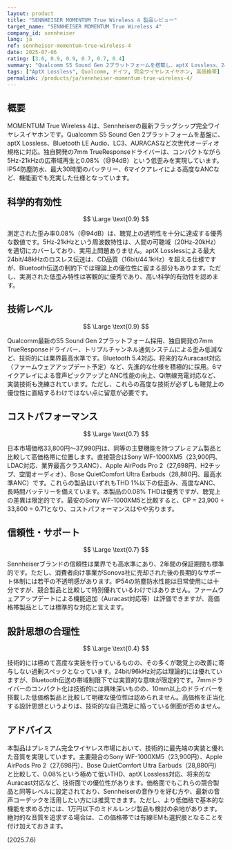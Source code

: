 ```yaml
---
layout: product
title: "SENNHEISER MOMENTUM True Wireless 4 製品レビュー"
target_name: "SENNHEISER MOMENTUM True Wireless 4"
company_id: sennheiser
lang: ja
ref: sennheiser-momentum-true-wireless-4
date: 2025-07-06
rating: [3.6, 0.9, 0.9, 0.7, 0.7, 0.4]
summary: "Qualcomm S5 Sound Gen 2プラットフォームを搭載し、aptX Lossless、24bit/96kHz対応など技術的には最先端を行く完全ワイヤレスイヤホン。7mm TrueResponseドライバーによる低歪み（0.08%@94dB）と5Hz-21kHzの広帯域再生を実現。プレミアム完全ワイヤレス市場において、Sony、Apple、Boseなどの競合製品と同価格帯で勝負する、技術的に洗練された製品です。"
tags: ["AptX Lossless", Qualcomm, ドイツ, 完全ワイヤレスイヤホン, 高価格帯]
permalink: /products/ja/sennheiser-momentum-true-wireless-4/
---
```


## 概要

MOMENTUM True Wireless 4は、Sennheiserの最新フラッグシップ完全ワイヤレスイヤホンです。Qualcomm S5 Sound Gen 2プラットフォームを基盤に、aptX Lossless、Bluetooth LE Audio、LC3、AURACASなど次世代オーディオ規格に対応。独自開発の7mm TrueResponseドライバーは、コンパクトながら5Hz-21kHzの広帯域再生と0.08%（@94dB）という低歪みを実現しています。IP54防塵防水、最大30時間のバッテリー、6マイクアレイによる高度なANCなど、機能面でも充実した仕様となっています。

## 科学的有効性

$$ \Large \text{0.9} $$

測定された歪み率0.08%（@94dB）は、聴覚上の透明性を十分に達成する優秀な数値です。5Hz-21kHzという周波数特性は、人間の可聴域（20Hz-20kHz）を適切にカバーしており、実用上問題ありません。aptX Losslessによる最大24bit/48kHzのロスレス伝送は、CD品質（16bit/44.1kHz）を超える仕様ですが、Bluetooth伝送の制約下では理論上の優位性に留まる部分もあります。ただし、実測された低歪み特性は客観的に優秀であり、高い科学的有効性を認めます。

## 技術レベル

$$ \Large \text{0.9} $$

Qualcomm最新のS5 Sound Gen 2プラットフォーム採用、独自開発の7mm TrueResponseドライバー、トリプルチャンネル通気システムによる歪み低減など、技術的には業界最高水準です。Bluetooth 5.4対応、将来的なAuracast対応（ファームウェアアップデート予定）など、先進的な仕様を積極的に採用。6マイクアレイによる音声ピックアップとANC性能の向上、Qi無線充電対応など、実装技術も洗練されています。ただし、これらの高度な技術が必ずしも聴覚上の優位性に直結するわけではない点に留意が必要です。

## コストパフォーマンス

$$ \Large \text{0.7} $$

日本市場価格33,800円～37,990円は、同等の主要機能を持つプレミアム製品と比較して高価格帯に位置します。直接競合はSony WF-1000XM5（23,900円、LDAC対応、業界最高クラスANC）、Apple AirPods Pro 2（27,698円、H2チップ、空間オーディオ）、Bose QuietComfort Ultra Earbuds（28,880円、最高水準ANC）です。これらの製品はいずれもTHD 1%以下の低歪み、高度なANC、長時間バッテリーを備えています。本製品の0.08% THDは優秀ですが、聴覚上の差異は限定的です。最安のSony WF-1000XM5と比較すると、CP = 23,900 ÷ 33,800 = 0.71となり、コストパフォーマンスはやや劣ります。

## 信頼性・サポート

$$ \Large \text{0.7} $$

Sennheiserブランドの信頼性は業界でも高水準にあり、2年間の保証期間も標準的です。ただし、消費者向け事業がSonova社に売却された後の長期的なサポート体制には若干の不透明感があります。IP54の防塵防水性能は日常使用には十分ですが、競合製品と比較して特別優れているわけではありません。ファームウェアアップデートによる機能追加（Auracast対応等）は評価できますが、高価格帯製品としては標準的な対応と言えます。

## 設計思想の合理性

$$ \Large \text{0.4} $$

技術的には極めて高度な実装を行っているものの、その多くが聴覚上の改善に寄与しない過剰スペックとなっています。24bit/96kHz対応は理論的には優れていますが、Bluetooth伝送の帯域制限下では実質的な意味が限定的です。7mmドライバーのコンパクト化は技術的には興味深いものの、10mm以上のドライバーを搭載した低価格製品と比較して明確な優位性は認められません。高価格を正当化する設計思想というよりは、技術的な自己満足に陥っている側面が否めません。

## アドバイス

本製品はプレミアム完全ワイヤレス市場において、技術的に最先端の実装と優れた音質を実現しています。主要競合のSony WF-1000XM5（23,900円）、Apple AirPods Pro 2（27,698円）、Bose QuietComfort Ultra Earbuds（28,880円）と比較して、0.08%という極めて低いTHD、aptX Lossless対応、将来的なAuracast対応など、技術面での優位性があります。価格面でもこれらの競合製品と同等レベルに設定されており、Sennheiserの音作りを好む方や、最新の音声コーデックを活用したい方には推奨できます。ただし、より低価格で基本的な機能を求める方には、1万円以下のミドルレンジ製品も検討の余地があります。絶対的な音質を追求する場合は、この価格帯では有線IEMも選択肢となることを付け加えておきます。

(2025.7.6)